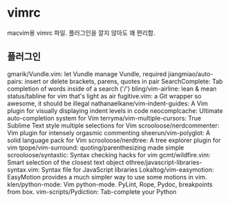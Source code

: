 # vimrc

macvim용 vimrc 파일. 플러그인을 깔지 않아도 꽤 편리함.

## 플러그인
gmarik/Vundle.vim: let Vundle manage Vundle, required
jiangmiao/auto-pairs: insert or delete brackets, parens, quotes in pair
SearchComplete: Tab completion of words inside of a search ('/')
bling/vim-airline: lean & mean status/tabline for vim that's light as air
fugitive.vim: a Git wrapper so awesome, it should be illegal
nathanaelkane/vim-indent-guides: A Vim plugin for visually displaying indent levels in code
neocomplcache: Ultimate auto-completion system for Vim
terryma/vim-multiple-cursors: True Sublime Text style multiple selections for Vim
scrooloose/nerdcommenter: Vim plugin for intensely orgasmic commenting
sheerun/vim-polyglot: A solid language pack for Vim
scrooloose/nerdtree: A tree explorer plugin for vim
tpope/vim-surround: quoting/parenthesizing made simple
scrooloose/syntastic: Syntax checking hacks for vim
gcmt/wildfire.vim: Smart selection of the closest text object
othree/javascript-libraries-syntax.vim: Syntax file for JavaScript libraries
Lokaltog/vim-easymotion: EasyMotion provides a much simpler way to use some motions in vim.
klen/python-mode: Vim python-mode. PyLint, Rope, Pydoc, breakpoints from box.
vim-scripts/Pydiction: Tab-complete your Python
